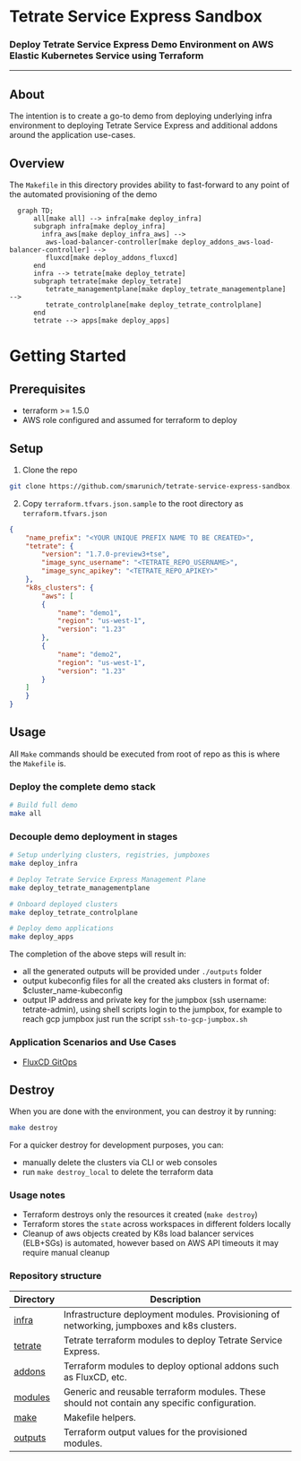 # Tetrate Service Express Sandbox

### Deploy Tetrate Service Express Demo Environment on AWS Elastic Kubernetes Service using Terraform

---

## About

The intention is to create a go-to demo from deploying underlying infra environment to deploying Tetrate Service Express and additional addons around the application use-cases.

## Overview

The `Makefile` in this directory provides ability to fast-forward to any point of the automated provisioning of the demo

```mermaid
  graph TD;
      all[make all] --> infra[make deploy_infra]
      subgraph infra[make deploy_infra]
        infra_aws[make deploy_infra_aws] -->
         aws-load-balancer-controller[make deploy_addons_aws-load-balancer-controller] -->
         fluxcd[make deploy_addons_fluxcd]
      end
      infra --> tetrate[make deploy_tetrate]
      subgraph tetrate[make deploy_tetrate]
         tetrate_managementplane[make deploy_tetrate_managementplane] -->
         tetrate_controlplane[make deploy_tetrate_controlplane]
      end
      tetrate --> apps[make deploy_apps]
```

# Getting Started

## Prerequisites

- terraform >= 1.5.0
- AWS role configured and assumed for terraform to deploy 
## Setup

1. Clone the repo

```bash
git clone https://github.com/smarunich/tetrate-service-express-sandbox.git
```

2. Copy `terraform.tfvars.json.sample` to the root directory as `terraform.tfvars.json`

```json
{
    "name_prefix": "<YOUR UNIQUE PREFIX NAME TO BE CREATED>",
    "tetrate": {
        "version": "1.7.0-preview3+tse",
        "image_sync_username": "<TETRATE_REPO_USERNAME>",
        "image_sync_apikey": "<TETRATE_REPO_APIKEY>"
    },
    "k8s_clusters": {
        "aws": [
        {
            "name": "demo1",
            "region": "us-west-1",
            "version": "1.23"
        },
        {
            "name": "demo2",
            "region": "us-west-1",
            "version": "1.23"
        } 
    ]
    }
}
```

## Usage

All `Make` commands should be executed from root of repo as this is where the `Makefile` is.

### Deploy the complete demo stack

```bash
# Build full demo
make all
```

### Decouple demo deployment in stages

```bash
# Setup underlying clusters, registries, jumpboxes
make deploy_infra

# Deploy Tetrate Service Express Management Plane
make deploy_tetrate_managementplane

# Onboard deployed clusters
make deploy_tetrate_controlplane

# Deploy demo applications
make deploy_apps
```


The completion of the above steps will result in:

- all the generated outputs will be provided under `./outputs` folder
- output kubeconfig files for all the created aks clusters in format of: $cluster_name-kubeconfig
- output IP address and private key for the jumpbox (ssh username: tetrate-admin), using shell scripts login to the jumpbox, for example to reach gcp jumpbox just run the script `ssh-to-gcp-jumpbox.sh`

### Application Scenarios and Use Cases

* [FluxCD GitOps](./addons/README.md#fluxcd)

## Destroy

When you are done with the environment, you can destroy it by running:

```bash
make destroy
```

For a quicker destroy for development purposes, you can:

- manually delete the clusters via CLI or web consoles
- run `make destroy_local` to delete the terraform data

### Usage notes

- Terraform destroys only the resources it created (`make destroy`)
- Terraform stores the `state` across workspaces in different folders locally
- Cleanup of aws objects created by K8s load balancer services (ELB+SGs) is automated, however based on AWS API timeouts it may require manual cleanup


### Repository structure

| Directory | Description |
| --------- | ----------- |
| [infra](infra) | Infrastructure deployment modules. Provisioning of networking, jumpboxes and k8s clusters. |
| [tetrate](tetrate) | Tetrate terraform modules to deploy Tetrate Service Express. |
| [addons](addons) | Terraform modules to deploy optional addons such as FluxCD, etc. |
| [modules](modules) | Generic and reusable terraform modules. These should not contain any specific configuration. |
| [make](make) | Makefile helpers. |
| [outputs](outputs) | Terraform output values for the provisioned modules. |
